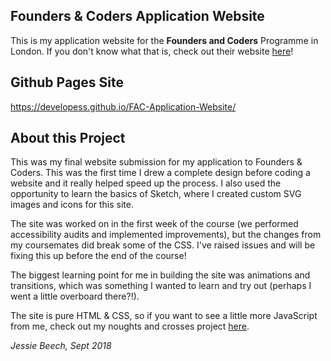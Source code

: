 ## Founders & Coders Application Website

This is my application website for the **Founders and Coders** Programme in London. 
If you don't know what that is, check out their website [here](https://foundersandcoders.com/)!

## Github Pages Site

https://developess.github.io/FAC-Application-Website/

## About this Project

This was my final website submission for my application to Founders & Coders. This was the first time I drew a complete design before coding a website and it really helped speed up the process. I also used the opportunity to learn the basics of Sketch, where I created custom SVG images and icons for this site. 

The site was worked on in the first week of the course (we performed accessibility audits and implemented improvements), but the changes from my coursemates did break some of the CSS. I've raised issues and will be fixing this up before the end of the course!

The biggest learning point for me in building the site was animations and transitions, which was something I wanted to learn and try out (perhaps I went a little overboard there?!). 

The site is pure HTML & CSS, so if you want to see a little more JavaScript from me, check out my noughts and crosses project [here](https://github.com/developess/Noughts-and-Crosses).

_Jessie Beech, Sept 2018_
